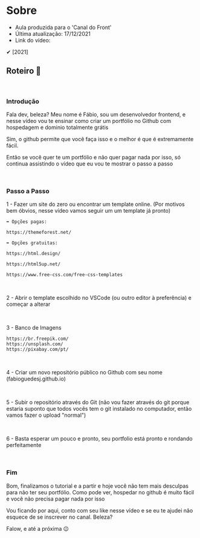 # Sobre

- Aula produzida para o 'Canal do Front'
- Última atualização: 17/12/2021
- Link do vídeo: 

✔ [2021] 

## Roteiro 📃

<br>

### Introdução

Fala dev, beleza? Meu nome é Fábio, sou um desenvolvedor frontend, e nesse vídeo vou te ensinar como criar um portfólio no Github com hospedagem e dominio totalmente grátis

Sim, o github permite que você faça isso e o melhor é que é extremamente fácil.

Então se você quer te um portfólio e não quer pagar nada por isso, só continua assistindo o vídeo que eu vou te mostrar o passo a passo

<br>

### Passo a Passo

1 - Fazer um site do zero ou encontrar um template online. (Por motivos bem óbvios, nesse vídeo vamos seguir um um template já pronto)

    ➡ Opções pagas:

    https://themeforest.net/

    ➡ Opções gratuitas:

    https://html.design/

    https://html5up.net/

    https://www.free-css.com/free-css-templates

<br>

2 - Abrir o template escolhido no VSCode (ou outro editor à preferência) e começar a alterar

<br>

3 - Banco de Imagens

    https://br.freepik.com/
    https://unsplash.com/
    https://pixabay.com/pt/

<br>

4 - Criar um novo repositório público no Github com seu nome (fabioguedesj.github.io)

<br>

5 - Subir o repositório através do Git (não vou fazer através do git porque estaria suponto que todos vocês tem o git instalado no computador, então vamos fazer o upload "normal")

<br>

6 - Basta esperar um pouco e pronto, seu portfolio está pronto e rondando perfeitamente

<br>

### Fim

Bom, finalizamos o tutorial e a partir e hoje você não tem mais desculpas para não ter seu portfólio. Como pode ver, hospedar no github é muito fácil e você não precisa pagar nada por isso

Vou ficando por aqui, conto com seu like nesse vídeo e se eu te ajudei não esquece de se inscrever no canal. Beleza?

Falow, e até a próxima 😉